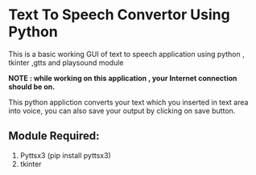 # Text To Speech Convertor Using Python 
This is a basic working GUI of text to speech application using python , tkinter ,gtts and playsound module

**NOTE : while working on this application , your Internet connection should be on.**

This python appliction converts your text which you inserted in text area into voice, you can also save your output by clicking on save button.

## Module Required:
1. Pyttsx3 (pip install pyttsx3)
2. tkinter
